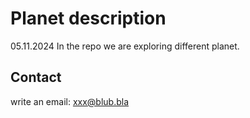 # Planet description
05.11.2024
In the repo we are exploring different planet.


## Contact

write an email: xxx@blub.bla
